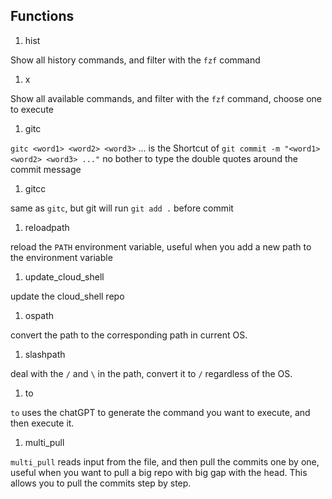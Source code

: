 ## Functions
1. hist

Show all history commands, and filter with the `fzf` command

1. x

Show all available commands, and filter with the `fzf` command, choose one to execute

1. gitc

`gitc <word1> <word2> <word3>` ... is the Shortcut of  `git commit -m "<word1> <word2> <word3> ..."`
no bother to type the double quotes around the commit message

1. gitcc

same as `gitc`, but git will run `git add .` before commit

1. reloadpath

reload the `PATH` environment variable, useful when you add a new path to the environment variable

1. update_cloud_shell

update the cloud_shell repo

1. ospath

convert the path to the corresponding path in current OS.

1. slashpath

deal with the `/` and `\` in the path, convert it to `/` regardless of the OS.

1. to

`to` uses the chatGPT to generate the command you want to execute, and then execute it.

1. multi_pull

`multi_pull` reads input from the file, and then pull the commits one by one, useful when you want to pull a big repo with big gap with the head. This allows you to pull the commits step by step.